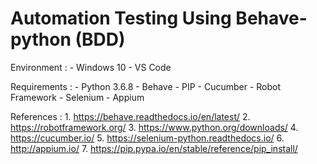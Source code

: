 # Automation Testing Using Behave-python (BDD)

Environment : 
    - Windows 10
    - VS Code
    
Requirements : 
    - Python 3.6.8
    - Behave
    - PIP
    - Cucumber
    - Robot Framework
    - Selenium
    - Appium

References : 
    1. https://behave.readthedocs.io/en/latest/
    2. https://robotframework.org/
    3. https://www.python.org/downloads/
    4. https://cucumber.io/
    5. https://selenium-python.readthedocs.io/
    6. http://appium.io/
    7. https://pip.pypa.io/en/stable/reference/pip_install/
